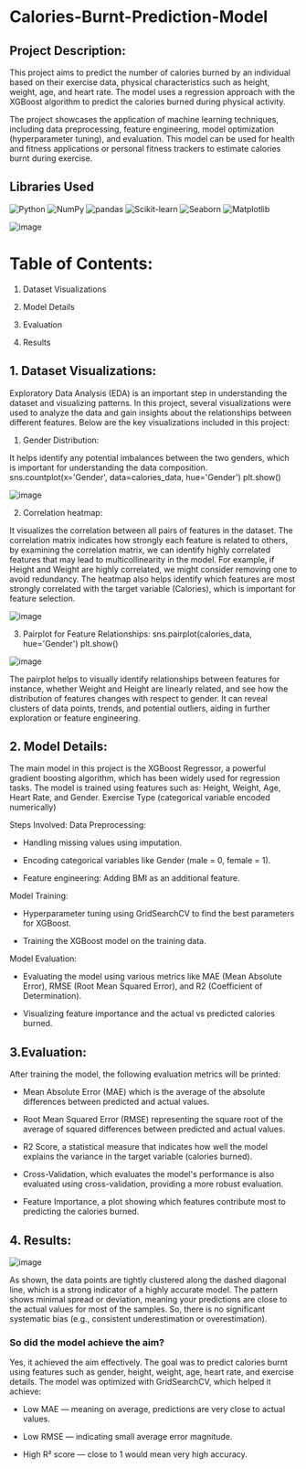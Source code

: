 # Calories-Burnt-Prediction-Model

## Project Description:

This project aims to predict the number of calories burned by an individual based on their exercise data, physical characteristics such as height, weight, age, and heart rate. The model uses a regression approach with the XGBoost algorithm to predict the calories burned during physical activity.

The project showcases the application of machine learning techniques, including data preprocessing, feature engineering, model optimization (hyperparameter tuning), and evaluation. This model can be used for health and fitness applications or personal fitness trackers to estimate calories burnt during exercise.

## Libraries Used
![Python](https://img.shields.io/badge/Python-3.11-blue)
![NumPy](https://img.shields.io/badge/NumPy-1.24.3-blue)
![pandas](https://img.shields.io/badge/pandas-2.0.3-blue)
![Scikit-learn](https://img.shields.io/badge/Scikit--learn-1.6.1-orange)
![Seaborn](https://img.shields.io/badge/Seaborn-0.12.2-red)
![Matplotlib](https://img.shields.io/badge/Matplotlib-3.7.1-green)


![image](https://github.com/user-attachments/assets/60de2be9-254c-4df4-b400-0f5c9be6a970)


# Table of Contents:

1. Dataset Visualizations

2. Model Details

3. Evaluation
4. Results
   
## 1. Dataset Visualizations: 

Exploratory Data Analysis (EDA) is an important step in understanding the dataset and visualizing patterns. In this project, several visualizations were used to analyze the data and gain insights about the relationships between different features. Below are the key visualizations included in this project:

1. Gender Distribution:

It helps identify any potential imbalances between the two genders, which is important for understanding the data composition.
sns.countplot(x='Gender', data=calories_data, hue='Gender')
plt.show()

![image](https://github.com/user-attachments/assets/58c4d7df-ecb6-4ef6-a99f-dbe5bf59f65c)



2. Correlation heatmap:

It visualizes the correlation between all pairs of features in the dataset. The correlation matrix indicates how strongly each feature is related to others, by examining the correlation matrix, we can identify highly correlated features that may lead to multicollinearity in the model. For example, if Height and Weight are highly correlated, we might consider removing one to avoid redundancy. The heatmap also helps identify which features are most strongly correlated with the target variable (Calories), which is important for feature selection.

![image](https://github.com/user-attachments/assets/3e0a26c1-5ece-457b-aae5-0030208abdd3)


3. Pairplot for Feature Relationships:
sns.pairplot(calories_data, hue='Gender')
plt.show()

![image](https://github.com/user-attachments/assets/8deaa510-922e-463f-8443-e770ead28fe7)

The pairplot helps to visually identify relationships between features for instance, whether Weight and Height are linearly related, and see how the distribution of features changes with respect to gender. It can reveal clusters of data points, trends, and potential outliers, aiding in further exploration or feature engineering.





## 2. Model Details:
The main model in this project is the XGBoost Regressor, a powerful gradient boosting algorithm, which has been widely used for regression tasks. The model is trained using features such as: Height, Weight, Age, Heart Rate, and Gender. Exercise Type (categorical variable encoded numerically)

Steps Involved:
Data Preprocessing:
* Handling missing values using imputation.

* Encoding categorical variables like Gender (male = 0, female = 1).

* Feature engineering: Adding BMI as an additional feature.

Model Training:

* Hyperparameter tuning using GridSearchCV to find the best parameters for XGBoost.

* Training the XGBoost model on the training data.

Model Evaluation:

* Evaluating the model using various metrics like MAE (Mean Absolute Error), RMSE (Root Mean Squared Error), and R2 (Coefficient of Determination).

* Visualizing feature importance and the actual vs predicted calories burned.


## 3.Evaluation: 

After training the model, the following evaluation metrics will be printed:

* Mean Absolute Error (MAE) which is the average of the absolute differences between predicted and actual values.

* Root Mean Squared Error (RMSE) representing the square root of the average of squared differences between predicted and actual values.

* R2 Score, a statistical measure that indicates how well the model explains the variance in the target variable (calories burned).

* Cross-Validation, which evaluates the model's performance is also evaluated using cross-validation, providing a more robust evaluation.

* Feature Importance, a plot showing which features contribute most to predicting the calories burned.


## 4. Results:

![image](https://github.com/user-attachments/assets/ed461a0f-85d3-435a-aa4d-e340ca87e17d)

As shown, the data points are tightly clustered along the dashed diagonal line, which is a strong indicator of a highly accurate model. The pattern shows minimal spread or deviation, meaning your predictions are close to the actual values for most of the samples. So, there is no significant systematic bias (e.g., consistent underestimation or overestimation).

### So did the model achieve the aim?
Yes, it achieved the aim effectively. The goal was to predict calories burnt using features such as gender, height, weight, age, heart rate, and exercise details.
The model was optimized with GridSearchCV, which helped it achieve:

* Low MAE — meaning on average, predictions are very close to actual values.

* Low RMSE — indicating small average error magnitude.

* High R² score — close to 1 would mean very high accuracy.






